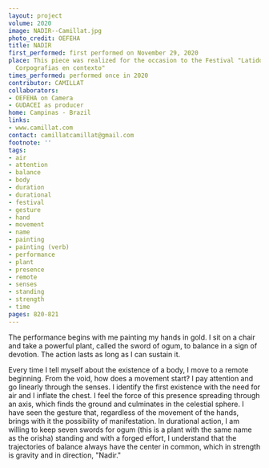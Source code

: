 ```yaml
---
layout: project
volume: 2020
image: NADIR--Camillat.jpg
photo_credit: OEFEHA
title: NADIR
first_performed: first performed on November 29, 2020
place: This piece was realized for the occasion to the Festival "LatidoAmericano-
  Corpografias en contexto"
times_performed: performed once in 2020
contributor: CAMILLAT
collaborators:
- OEFEHA on Camera
- GUDACEI as producer
home: Campinas - Brazil
links:
- www.camillat.com
contact: camillatcamillat@gmail.com
footnote: ''
tags:
- air
- attention
- balance
- body
- duration
- durational
- festival
- gesture
- hand
- movement
- name
- painting
- painting (verb)
- performance
- plant
- presence
- remote
- senses
- standing
- strength
- time
pages: 820-821
---
```


The performance begins with me painting my hands in gold. I sit on a chair and take a powerful plant, called the sword of ogum, to balance in a sign of devotion. The action lasts as long as I can sustain it.

 

Every time I tell myself about the existence of a body, I move to a remote beginning. From the void, how does a movement start? I pay attention and go linearly through the senses. I identify the first existence with the need for air  and I inflate the chest. I feel the force of this presence spreading through an axis, which finds the ground and culminates in the celestial sphere. I have seen the gesture that, regardless of the movement of the hands, brings with it the possibility of manifestation. In durational action, I am willing to keep seven swords for ogum (this is a plant with the same name as the orisha) standing and with a forged effort, I understand that the trajectories of balance always have the center in common, which in strength is gravity and in direction, "Nadir."